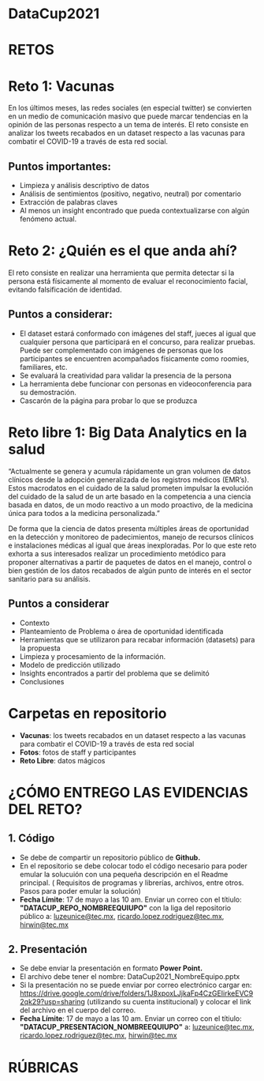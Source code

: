 # DataCup2021

# RETOS 

# Reto 1: Vacunas
En los últimos meses, las redes sociales (en especial twitter) se convierten en un medio de comunicación masivo que puede marcar tendencias en la opinión de las personas respecto a un tema de interés. El reto consiste en analizar los tweets recabados en un dataset respecto a las vacunas para combatir el COVID-19 a través de esta red social.

## Puntos importantes:
- Limpieza y análisis descriptivo de datos
- Análisis de sentimientos (positivo, negativo, neutral) por comentario
- Extracción de palabras claves
- Al menos un insight encontrado que pueda contextualizarse con algún fenómeno actual.

# Reto 2: ¿Quién es el que anda ahí?
El reto consiste en realizar una herramienta que permita detectar si la persona está físicamente al momento de evaluar el reconocimiento facial, evitando falsificación de identidad.

## Puntos a considerar:
- El dataset estará conformado con imágenes del staff, jueces al igual que cualquier persona que participará en el concurso, para realizar pruebas. Puede ser complementado con imágenes de personas que los participantes se encuentren acompañados físicamente como roomies, familiares, etc.
- Se evaluará la creatividad para validar la presencia de la persona
- La herramienta debe funcionar con personas en videoconferencia para su demostración.
- Cascarón de la página para probar lo que se produzca

# Reto libre 1: Big Data Analytics en la salud
“Actualmente se genera y acumula rápidamente un gran volumen de datos clínicos desde la adopción generalizada de los registros médicos (EMR’s). Estos macrodatos en el cuidado de la salud prometen impulsar la evolución del cuidado de la salud de un arte basado en la competencia a una ciencia basada en datos, de un modo reactivo a un modo proactivo, de la medicina única para todos a la medicina personalizada.”

De forma que la ciencia de datos presenta múltiples áreas de oportunidad en la detección y monitoreo de padecimientos, manejo de recursos clínicos e instalaciones médicas al igual que áreas inexploradas. Por lo que este reto exhorta a sus interesados realizar un procedimiento metódico para proponer alternativas a partir de paquetes de datos en el manejo, control o bien gestión de los datos recabados de algún punto de interés en el sector sanitario para su análisis.

## Puntos a considerar
- Contexto
- Planteamiento de Problema o área de oportunidad identificada
- Herramientas que se utilizaron para recabar información (datasets) para la propuesta
- Limpieza y procesamiento de la información.
- Modelo de predicción utilizado
- Insights encontrados a partir del problema que se delimitó
- Conclusiones 

# Carpetas en repositorio
- **Vacunas**: los tweets recabados en un dataset respecto a las vacunas para combatir el COVID-19 a través de esta red social
- **Fotos**: fotos de staff y participantes
- **Reto Libre**: datos mágicos
 
# ¿CÓMO ENTREGO LAS EVIDENCIAS DEL RETO?

## 1. Código
- Se debe de compartir un repositorio público de **Github.**
- En el repositorio se debe colocar todo el código necesario para poder emular la solucuión con una pequeña descripción en el Readme principal. ( Requisitos de programas y librerías, archivos, entre otros. Pasos para poder emular la solución) 
- **Fecha Límite**: 17 de mayo a las 10 am. Enviar un correo con el títiulo: **"DATACUP_REPO_NOMBREEQUIUPO"** con la liga del repositorio público a: luzeunice@tec.mx, ricardo.lopez.rodriguez@tec.mx, hirwin@tec.mx

## 2. Presentación
- Se debe enviar la presentación en formato **Power Point.**
- El archivo debe tener el nombre: DataCup2021_NombreEquipo.pptx
- Si la presentación no se puede enviar por correo electrónico cargar en: https://drive.google.com/drive/folders/1J8xpoxLJjkaFp4CzGEIirkeEVC92qk29?usp=sharing (utilizando su cuenta institucional) y colocar el link del archivo en el cuerpo del correo.
- **Fecha Límite**: 17 de mayo a las 10 am. Enviar un correo con el títiulo: **"DATACUP_PRESENTACION_NOMBREEQUIUPO"** a: luzeunice@tec.mx, ricardo.lopez.rodriguez@tec.mx, hirwin@tec.mx

# RÚBRICAS

